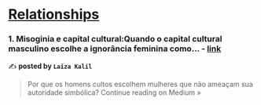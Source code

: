 
<h1><a href=https://medium.com/tag/relationships/recommended target="_blank" rel="noopener noreferrer">Relationships</a></h1>
<h3>1. Misoginia e capital cultural:Quando o capital cultural masculino escolhe a ignorância feminina como… - <a href="https://medium.com/@laizakaliloliveira/misoginia-e-capital-cultural-quando-o-capital-cultural-masculino-escolhe-a-ignor%C3%A2ncia-feminina-como-42487c022b90?source=rss------relationships-5" target="_blank" rel="noopener noreferrer">link</a></h3>

✍️ **posted by `Laiza Kalil`**

<blockquote>Por que os homens cultos escolhem mulheres que não ameaçam sua autoridade simbólica?
Continue reading on Medium »</blockquote>

